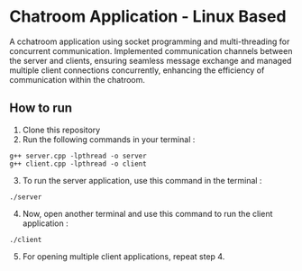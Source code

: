 # Chatroom Application - Linux Based

A cchatroom application using socket programming and multi-threading for concurrent communication.
Implemented communication channels between the server and clients, ensuring seamless message exchange and managed multiple client connections concurrently, enhancing the efficiency of communication within the chatroom.

## How to run

1. Clone this repository
2. Run the following commands in your terminal :
```
g++ server.cpp -lpthread -o server
g++ client.cpp -lpthread -o client
```
3. To run the server application, use this command in the terminal :
```
./server
```

4. Now, open another terminal and use this command to run the client application :
```
./client
```

5. For opening multiple client applications, repeat step 4.